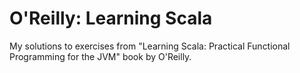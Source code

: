 O'Reilly: Learning Scala
=========================

My solutions to exercises from "Learning Scala: Practical Functional Programming for the JVM" book by O'Reilly.

